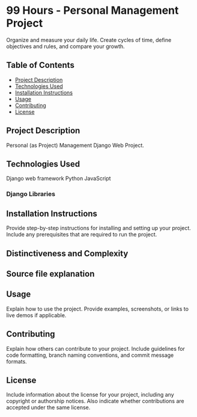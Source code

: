 # 99 Hours - Personal Management Project

Organize and measure your daily life. Create cycles of time, define objectives and rules, and compare your growth.

## Table of Contents

- [Project Description](#project-description)
- [Technologies Used](#technologies-used)
- [Installation Instructions](#installation-instructions)
- [Usage](#usage)
- [Contributing](#contributing)
- [License](#license)

## Project Description

Personal (as Project) Management Django Web Project.

## Technologies Used

Django web framework
Python
JavaScript

### Django Libraries


## Installation Instructions

Provide step-by-step instructions for installing and setting up your project. Include any prerequisites that are required to run the project.


## Distinctiveness and Complexity


## Source file explanation


## Usage

Explain how to use the project. Provide examples, screenshots, or links to live demos if applicable.

## Contributing

Explain how others can contribute to your project. Include guidelines for code formatting, branch naming conventions, and commit message formats.

## License

Include information about the license for your project, including any copyright or authorship notices. Also indicate whether contributions are accepted under the same license.
